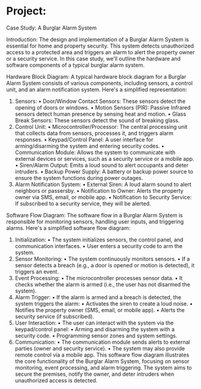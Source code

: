 # Project:
Case Study: A Burglar Alarm System

Introduction: The design and implementation of a Burglar Alarm System is essential for home and property security. This system detects unauthorized access to a protected area and triggers an alarm to alert the property owner or a security service. In this case study, we'll outline the hardware and software components of a typical burglar alarm system.

Hardware Block Diagram:
A typical hardware block diagram for a Burglar Alarm System consists of various components, including sensors, a control unit, and an alarm notification system. Here's a simplified representation:
1.	Sensors:
•	Door/Window Contact Sensors: These sensors detect the opening of doors or windows.
•	Motion Sensors (PIR): Passive Infrared sensors detect human presence by sensing heat and motion.
•	Glass Break Sensors: These sensors detect the sound of breaking glass.
2.	Control Unit:
•	Microcontroller/Processor: The central processing unit that collects data from sensors, processes it, and triggers alarm responses.
•	Keypad/Control Panel: A user interface for arming/disarming the system and entering security codes.
•	Communication Module: Allows the system to communicate with external devices or services, such as a security service or a mobile app.
•	Siren/Alarm Output: Emits a loud sound to alert occupants and deter intruders.
•	Backup Power Supply: A battery or backup power source to ensure the system functions during power outages.
3.	Alarm Notification System:
•	External Siren: A loud alarm sound to alert neighbors or passersby.
•	Notification to Owner: Alerts the property owner via SMS, email, or mobile app.
•	Notification to Security Service: If subscribed to a security service, they will be alerted.

Software Flow Diagram:
The software flow in a Burglar Alarm System is responsible for monitoring sensors, handling user inputs, and triggering alarms. Here's a simplified software flow diagram:
 
1.	Initialization:
•	The system initializes sensors, the control panel, and communication interfaces.
•	User enters a security code to arm the system.
2.	Sensor Monitoring:
•	The system continuously monitors sensors.
•	If a sensor detects a breach (e.g., a door is opened or motion is detected), it triggers an event.
3.	Event Processing:
•	The microcontroller processes sensor data.
•	It checks whether the alarm is armed (i.e., the user has not disarmed the system).
4.	Alarm Trigger:
•	If the alarm is armed and a breach is detected, the system triggers the alarm:
•	Activates the siren to create a loud noise.
•	Notifies the property owner (SMS, email, or mobile app).
•	Alerts the security service (if subscribed).
5.	User Interaction:
•	The user can interact with the system via the keypad/control panel:
•	Arming and disarming the system with a security code.
•	Programming sensor zones and system settings.
6.	Communication:
•	The communication module sends alerts to external parties (owner and security service).
•	The system may also provide remote control via a mobile app.
This software flow diagram illustrates the core functionality of the Burglar Alarm System, focusing on sensor monitoring, event processing, and alarm triggering. The system aims to secure the premises, notify the owner, and deter intruders when unauthorized access is detected.

